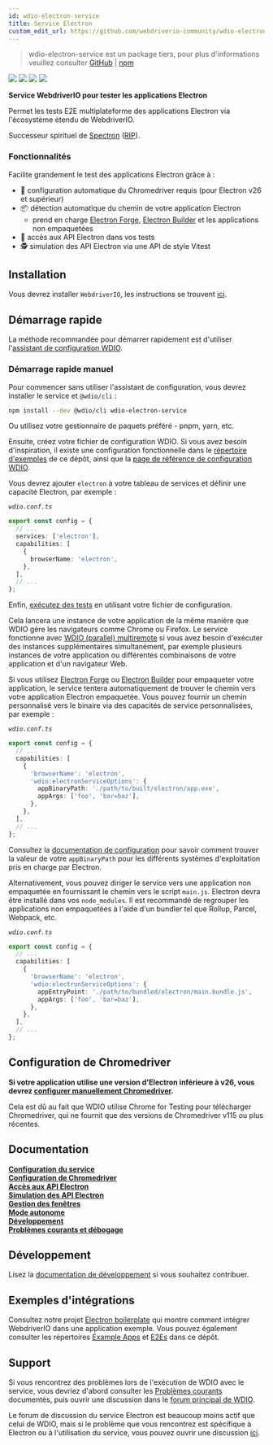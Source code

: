 ```yaml
---
id: wdio-electron-service
title: Service Electron
custom_edit_url: https://github.com/webdriverio-community/wdio-electron-service/edit/main/README.md
---
```



> wdio-electron-service est un package tiers, pour plus d'informations veuillez consulter [GitHub](https://github.com/webdriverio-community/wdio-electron-service) | [npm](https://www.npmjs.com/package/wdio-electron-service)

<a href="https://www.npmjs.com/package/wdio-electron-service" alt="NPM Version">
  <img src="https://img.shields.io/npm/v/wdio-electron-service" /></a>
<a href="https://www.npmjs.com/package/wdio-electron-service/v/lts" alt="NPM LTS Version">
  <img src="https://img.shields.io/npm/v/wdio-electron-service/lts" /></a>
<a href="https://www.npmjs.com/package/wdio-electron-service/v/next" alt="NPM Next Version">
  <img src="https://img.shields.io/npm/v/wdio-electron-service/next" /></a>
<a href="https://www.npmjs.com/package/wdio-electron-service" alt="NPM Downloads">
  <img src="https://img.shields.io/npm/dw/wdio-electron-service" /></a>

<br />

**Service WebdriverIO pour tester les applications Electron**

Permet les tests E2E multiplateforme des applications Electron via l'écosystème étendu de WebdriverIO.

Successeur spirituel de [Spectron](https://github.com/electron-userland/spectron) ([RIP](https://github.com/electron-userland/spectron/issues/1045)).

### Fonctionnalités

Facilite grandement le test des applications Electron grâce à :

- 🚗 configuration automatique du Chromedriver requis (pour Electron v26 et supérieur)
- 📦 détection automatique du chemin de votre application Electron
  - prend en charge [Electron Forge](https://www.electronforge.io/), [Electron Builder](https://www.electron.build/) et les applications non empaquetées
- 🧩 accès aux API Electron dans vos tests
- 🕵️ simulation des API Electron via une API de style Vitest

## Installation

Vous devrez installer `WebdriverIO`, les instructions se trouvent [ici](https://webdriver.io/docs/gettingstarted).

## Démarrage rapide

La méthode recommandée pour démarrer rapidement est d'utiliser l'[assistant de configuration WDIO](https://webdriver.io/docs/gettingstarted#initiate-a-webdriverio-setup).

### Démarrage rapide manuel

Pour commencer sans utiliser l'assistant de configuration, vous devrez installer le service et `@wdio/cli` :

```bash
npm install --dev @wdio/cli wdio-electron-service
```

Ou utilisez votre gestionnaire de paquets préféré - pnpm, yarn, etc.

Ensuite, créez votre fichier de configuration WDIO. Si vous avez besoin d'inspiration, il existe une configuration fonctionnelle dans le [répertoire d'exemples](https://github.com/webdriverio-community/wdio-electron-service/blob/main/./example/wdio.conf.ts) de ce dépôt, ainsi que la [page de référence de configuration WDIO](https://webdriver.io/docs/configuration).

Vous devrez ajouter `electron` à votre tableau de services et définir une capacité Electron, par exemple :

_`wdio.conf.ts`_

```ts
export const config = {
  // ...
  services: ['electron'],
  capabilities: [
    {
      browserName: 'electron',
    },
  ],
  // ...
};
```

Enfin, [exécutez des tests](https://webdriver.io/docs/gettingstarted#run-test) en utilisant votre fichier de configuration.

Cela lancera une instance de votre application de la même manière que WDIO gère les navigateurs comme Chrome ou Firefox. Le service fonctionne avec [WDIO (parallel) multiremote](https://webdriver.io/docs/multiremote) si vous avez besoin d'exécuter des instances supplémentaires simultanément, par exemple plusieurs instances de votre application ou différentes combinaisons de votre application et d'un navigateur Web.

Si vous utilisez [Electron Forge](https://www.electronforge.io/) ou [Electron Builder](https://www.electron.build/) pour empaqueter votre application, le service tentera automatiquement de trouver le chemin vers votre application Electron empaquetée. Vous pouvez fournir un chemin personnalisé vers le binaire via des capacités de service personnalisées, par exemple :

_`wdio.conf.ts`_

```ts
export const config = {
  // ...
  capabilities: [
    {
      'browserName': 'electron',
      'wdio:electronServiceOptions': {
        appBinaryPath: './path/to/built/electron/app.exe',
        appArgs: ['foo', 'bar=baz'],
      },
    },
  ],
  // ...
};
```

Consultez la [documentation de configuration](https://github.com/webdriverio-community/wdio-electron-service/blob/main/./docs/configuration/service-configuration.md#appbinarypath) pour savoir comment trouver la valeur de votre `appBinaryPath` pour les différents systèmes d'exploitation pris en charge par Electron.

Alternativement, vous pouvez diriger le service vers une application non empaquetée en fournissant le chemin vers le script `main.js`. Electron devra être installé dans vos `node_modules`. Il est recommandé de regrouper les applications non empaquetées à l'aide d'un bundler tel que Rollup, Parcel, Webpack, etc.

_`wdio.conf.ts`_

```ts
export const config = {
  // ...
  capabilities: [
    {
      'browserName': 'electron',
      'wdio:electronServiceOptions': {
        appEntryPoint: './path/to/bundled/electron/main.bundle.js',
        appArgs: ['foo', 'bar=baz'],
      },
    },
  ],
  // ...
};
```

## Configuration de Chromedriver

**Si votre application utilise une version d'Electron inférieure à v26, vous devrez [configurer manuellement Chromedriver](https://github.com/webdriverio-community/wdio-electron-service/blob/main/./docs/configuration/chromedriver-configuration.md#user-managed).**

Cela est dû au fait que WDIO utilise Chrome for Testing pour télécharger Chromedriver, qui ne fournit que des versions de Chromedriver v115 ou plus récentes.

## Documentation

**[Configuration du service](https://github.com/webdriverio-community/wdio-electron-service/blob/main/./docs/configuration/service-configuration.md)** \
**[Configuration de Chromedriver](https://github.com/webdriverio-community/wdio-electron-service/blob/main/./docs/configuration/chromedriver-configuration.md)** \
**[Accès aux API Electron](https://github.com/webdriverio-community/wdio-electron-service/blob/main/./docs/electron-apis/accessing-apis.md)** \
**[Simulation des API Electron](https://github.com/webdriverio-community/wdio-electron-service/blob/main/./docs/electron-apis/mocking-apis.md)** \
**[Gestion des fenêtres](https://github.com/webdriverio-community/wdio-electron-service/blob/main/./docs/window-management.md)** \
**[Mode autonome](https://github.com/webdriverio-community/wdio-electron-service/blob/main/./docs/standalone-mode.md)** \
**[Développement](https://github.com/webdriverio-community/wdio-electron-service/blob/main/./docs/development.md)** \
**[Problèmes courants et débogage](https://github.com/webdriverio-community/wdio-electron-service/blob/main/./docs/common-issues-debugging.md)**

## Développement

Lisez la [documentation de développement](https://github.com/webdriverio-community/wdio-electron-service/blob/main/./docs/development.md) si vous souhaitez contribuer.

## Exemples d'intégrations

Consultez notre projet [Electron boilerplate](https://github.com/webdriverio/electron-boilerplate) qui montre comment intégrer WebdriverIO dans une application exemple. Vous pouvez également consulter les répertoires [Example Apps](https://github.com/webdriverio-community/wdio-electron-service/blob/main/./apps/) et [E2Es](https://github.com/webdriverio-community/wdio-electron-service/blob/main/./e2e/) dans ce dépôt.

## Support

Si vous rencontrez des problèmes lors de l'exécution de WDIO avec le service, vous devriez d'abord consulter les [Problèmes courants](https://github.com/webdriverio-community/wdio-electron-service/blob/main/./docs/common-issues.md) documentés, puis ouvrir une discussion dans le [forum principal de WDIO](https://github.com/webdriverio/webdriverio/discussions).

Le forum de discussion du service Electron est beaucoup moins actif que celui de WDIO, mais si le problème que vous rencontrez est spécifique à Electron ou à l'utilisation du service, vous pouvez ouvrir une discussion [ici](https://github.com/webdriverio-community/wdio-electron-service/discussions).
